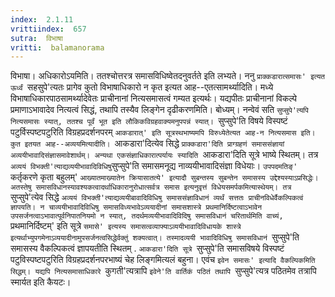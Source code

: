 ```yaml
---
index:  2.1.11
vrittiindex:  657
sutra:  विभाषा
vritti:  balamanorama 
---
```


विभाषा। अधिकारोऽयमिति। ततश्चोत्तरत्र समासविधिष्वेतदनुवर्तते इति लभ्यते। ननु `प्राक्कडारात्समासः' इत्यत ऊर्ध्वं `सहसुपे'त्यतः प्रागेव कुतो विभाषाधिकारो न कृत इत्यत आह--एतत्सामर्थ्यादिति। मध्ये विभाषाधिकारपाठसामर्थ्यादेवेतः प्राचीनानां नित्यसमासत्वं गम्यत इत्यर्थः। यद्यपीतः प्राचीनानां विकल्पे प्रमाणाऽभावादेव नित्यत्वं सिद्धं, तथापि तस्यैव लिङ्गेन दृढीकरणमिति। बोध्यम्। नन्वेवं सति `सुप्सुपे'त्यपि नित्यसमासः स्यात्, ततश्च पूर्वं भूत इति लौकिकविग्रहवाक्यमनुपपन्नं स्यात्। `सुप्सुपे'ति विषये विस्पष्टं पटुर्विस्पष्टपटुरिति विग्रहप्रदर्शनपरम् `आकडारात्' इति सूत्रस्थभाष्यमपि विरुध्येतेत्यत आह-न नित्यसमास इति। कुत इतयत आह--अव्ययमित्यादीति। `आकडारा'दित्येव सिद्धे `प्राक्कडारा'दिति प्राग्ग्रहणं समाससंज्ञायां अव्ययीभावादिसंज्ञासमावेशार्थम्। अन्यथा एकसंज्ञाधिकारात्पर्यायः स्यादिति `आकडारा'दिति सूत्रे भाष्ये स्थितम्। तत्र `अव्ययं विभक्ती'त्याद्यव्ययीभावादिविधिषु`सुप्सुपे'ति समासमनूद्य नाव्ययीभावादिसंज्ञा विधेयाः। `उपपदमतिङ्' `कर्तृकरणे कृता बहुलम्' `आख्यातमाख्यातेन क्रियासातत्ये' इत्यादौ सुबन्तस्य सुबन्तेन समासस्य उद्देश्यस्याऽप्रसिद्धेः। अतस्तेषु समासविधानस्यावश्यकत्वादर्थाधिकारानुरोधात्सर्वत्र समास इत्यनुवृत्तं विधेयसमर्पकमित्यास्थेयम्। तत्र `सुप्सुपे'त्येव सिद्धे `अव्ययं विभक्ती'त्याद्यव्ययीबावादिविधिषु समाससंज्ञाविधानं व्यर्थं सत्ततः प्राचीनविधेर्वैकल्पिकत्वं ज्ञापयति। न चाव्ययीभावादिविधिषु समासविध्यभावेऽव्ययादीनां समासशास्त्रे प्रथमानिर्दिष्टत्वाऽभावेन उपसर्जनत्वाऽभावात्पूर्वनिपातनियमो न स्यात्, तदर्थमव्ययीभावादिविदिषु समासविधानं चरितार्थमिति वाच्यं, `प्रथमानिर्दिष्टम्' इति सूत्रे `समासे' इत्यस्य समासत्वव्याफ्याऽव्ययीभावादिविधायके शास्त्रे इत्यर्थाभ्युपगमेनाऽव्ययादीनामुपसर्जनत्वसिद्धेर्वक्तुं शक्यत्वात्। तस्मादव्ययी भावादिविधिषु समासविधानं `सुप्सुपे'ति समासस्य वैकल्पिकत्वं ज्ञापयतीति स्थितम् . `आकडारा'दिति सूत्रे `सुप्सुपे'ति समासविषये विस्पष्टं पटुविस्पष्टपटुरिति विग्रहप्रदर्शनपरभाष्यं चेह लिङ्गमित्यलं बहुना। एवंच `इवेन समासः' इत्यादि वैकल्पिकमिति सिद्धम्। यद्यपि नित्यसमासाधिकारे `कुगती'त्यत्रापि `इवेने'ति वार्तिकं पठितं तथापि `सुप्सुपे'त्यत्र पठितमेव तत्रापि स्मार्यत इति कैयटः।

